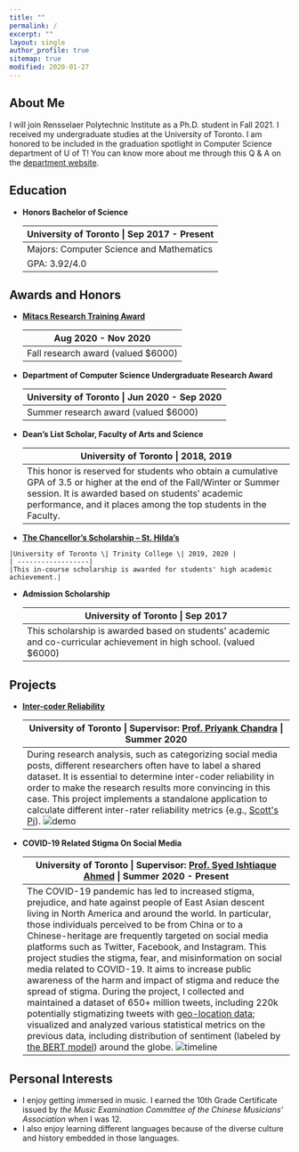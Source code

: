```yaml
---
title: ""
permalink: /
excerpt: ""
layout: single
author_profile: true
sitemap: true
modified: 2020-01-27
---
```


## About Me

I will join Rensselaer Polytechnic Institute as a Ph.D. student in Fall 2021.
I received my undergraduate studies at the University of Toronto. I am honored to be included in the graduation spotlight in Computer Science department of U of T!
You can know more about me through this Q & A on the [department website](https://web.cs.toronto.edu/news-events/news/graduation-spotlight-yanna-ding).

## Education

* **Honors Bachelor of Science** 
    
    |University of Toronto \| Sep 2017 - Present|
    | ------------------|
    |Majors: Computer Science and Mathematics|
    |GPA: 3.92/4.0|

<!-- ## Experience -->

## Awards and Honors
* **[Mitacs Research Training Award](https://www.utm.utoronto.ca/vp-research/mitacs-research-training-award)**

    |Aug 2020 - Nov 2020|
    | ------------------|
    |Fall research award (valued $6000)|
    

* **Department of Computer Science Undergraduate Research Award**

    |University of Toronto \| Jun 2020 - Sep 2020|
    | ------------------|
    |Summer research award (valued $6000)|
     

* **Dean’s List Scholar, Faculty of Arts and Science**

    | University of Toronto       \| 2018, 2019  | 
    | ------------------|
    | This honor is reserved for students who obtain a cumulative GPA of 3.5 or higher at the end of the Fall/Winter or Summer session. It is awarded based on students’ academic performance, and it places among the top students in the Faculty.|

* **[The Chancellor’s Scholarship – St. Hilda’s](https://www.trinity.utoronto.ca/study-arts-science/scholarships-financial-aid/in-course-scholarships/)**  
<!-- https://www.trinity.utoronto.ca/study-arts-science/scholarships-financial-aid/in-course-scholarships/ -->

    |University of Toronto \| Trinity College \| 2019, 2020 |
    | ------------------|
    |This in-course scholarship is awarded for students' high academic achievement.|
    

* **Admission Scholarship**

    |University of Toronto \| Sep 2017 |
    | ------------------|
    |This scholarship is awarded based on students' academic and co-curricular achievement in high school.  (valued $6000)|
    

## Projects

* [**Inter-coder Reliability**](https://github.com/dingyanna/intercoder-reliability)

    |University of Toronto  \| Supervisor: [Prof. Priyank Chandra](https://www.priyankc.com) \| Summer 2020|
    | ------------------|
    |During research analysis, such as categorizing social media posts, different researchers often have to label a shared dataset. It is essential to determine inter-coder reliability in order to make the research results more convincing in this case. This project implements a standalone application to calculate different inter-rater reliability metrics (e.g., [Scott's Pi](https://en.wikipedia.org/wiki/Scott%27s_Pi)). ![demo](/assets/demo.gif)|

* **COVID-19 Related Stigma On Social Media**

    |University of Toronto \| Supervisor: [Prof. Syed Ishtiaque Ahmed](https://www.ishtiaque.net) \| Summer 2020 - Present|
    | ------------------|
    |The COVID-19 pandemic has led to increased stigma, prejudice, and hate against people of East Asian descent living in North America and around the world. In particular, those individuals perceived to be from China or to a Chinese-heritage are frequently targeted on social media platforms such as Twitter, Facebook, and Instagram. This project studies the stigma, fear, and misinformation on social media related to COVID-19. It aims to increase public awareness of the harm and impact of stigma and reduce the spread of stigma. During the project, I collected and maintained a dataset of 650+ million tweets, including 220k potentially stigmatizing tweets with [geo-location data](https://developer.twitter.com/en/docs/tutorials/tweet-geo-metadata); visualized and analyzed various statistical metrics on the previous data, including distribution of sentiment (labeled by [the BERT model](https://en.wikipedia.org/wiki/BERT_(language_model))) around the globe. ![timeline](/assets/timeline.gif)|

## Personal Interests

* I enjoy getting immersed in music. I earned the 10th Grade Certificate issued by *the Music Examination Committee of the Chinese Musicians’ Association* when I was 12. 
* I also enjoy learning different languages because of the diverse culture and history embedded in those languages. 
